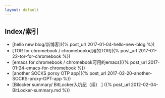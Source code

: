 ```yaml
---
layout: default
---
```


## [](#header-2)Index/索引
*  [hello new blog/新博客]({% post_url 2017-01-04-hello-new-blog %})
*  [TOR for chromebook / chromebook可用的TOR]({% post_url 2017-01-22-tor-for-chromebook %})
*  [emacs for chromebook / chromebook可用的emacs]({% post_url 2017-01-24-emacs-for-chromebook %})
*  [another SOCKS porxy OTP app]({% post_url 2017-02-20-another-SOCKS-proxy-OPT-app %})
*  [Bilocker summary/ BitLocker入坑纪（续） ] ({% post_url 2012-02-04-BitLocker-summary.md %})
